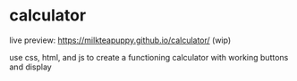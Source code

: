 # calculator

live preview: https://milkteapuppy.github.io/calculator/ (wip)

use css, html, and js to create a functioning calculator
with working buttons and display
